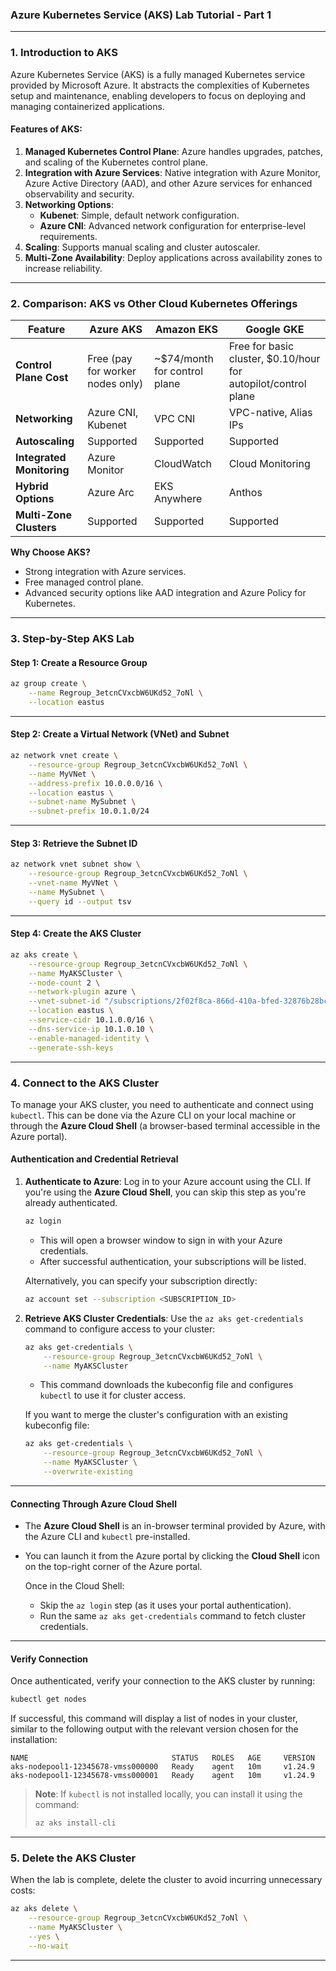 ### **Azure Kubernetes Service (AKS) Lab Tutorial - Part 1**

---

### **1. Introduction to AKS**

Azure Kubernetes Service (AKS) is a fully managed Kubernetes service provided by Microsoft Azure. It abstracts the complexities of Kubernetes setup and maintenance, enabling developers to focus on deploying and managing containerized applications. 

#### **Features of AKS:**
1. **Managed Kubernetes Control Plane**: Azure handles upgrades, patches, and scaling of the Kubernetes control plane.
2. **Integration with Azure Services**: Native integration with Azure Monitor, Azure Active Directory (AAD), and other Azure services for enhanced observability and security.
3. **Networking Options**: 
   - **Kubenet**: Simple, default network configuration.
   - **Azure CNI**: Advanced network configuration for enterprise-level requirements.
4. **Scaling**: Supports manual scaling and cluster autoscaler.
5. **Multi-Zone Availability**: Deploy applications across availability zones to increase reliability.

---

### **2. Comparison: AKS vs Other Cloud Kubernetes Offerings**

| Feature                  | **Azure AKS**                   | **Amazon EKS**                  | **Google GKE**                  |
|--------------------------|----------------------------------|----------------------------------|----------------------------------|
| **Control Plane Cost**   | Free (pay for worker nodes only) | ~$74/month for control plane     | Free for basic cluster, $0.10/hour for autopilot/control plane |
| **Networking**           | Azure CNI, Kubenet              | VPC CNI                          | VPC-native, Alias IPs           |
| **Autoscaling**          | Supported                       | Supported                        | Supported                       |
| **Integrated Monitoring**| Azure Monitor                   | CloudWatch                       | Cloud Monitoring                |
| **Hybrid Options**       | Azure Arc                       | EKS Anywhere                     | Anthos                          |
| **Multi-Zone Clusters**  | Supported                       | Supported                        | Supported                       |

**Why Choose AKS?**  
- Strong integration with Azure services.  
- Free managed control plane.  
- Advanced security options like AAD integration and Azure Policy for Kubernetes.  

---

### **3. Step-by-Step AKS Lab**

#### **Step 1: Create a Resource Group**

```bash
az group create \
    --name Regroup_3etcnCVxcbW6UKd52_7oNl \
    --location eastus
```

---

#### **Step 2: Create a Virtual Network (VNet) and Subnet**

```bash
az network vnet create \
    --resource-group Regroup_3etcnCVxcbW6UKd52_7oNl \
    --name MyVNet \
    --address-prefix 10.0.0.0/16 \
    --location eastus \
    --subnet-name MySubnet \
    --subnet-prefix 10.0.1.0/24
```

---

#### **Step 3: Retrieve the Subnet ID**

```bash
az network vnet subnet show \
    --resource-group Regroup_3etcnCVxcbW6UKd52_7oNl \
    --vnet-name MyVNet \
    --name MySubnet \
    --query id --output tsv
```

---

#### **Step 4: Create the AKS Cluster**

```bash
az aks create \
    --resource-group Regroup_3etcnCVxcbW6UKd52_7oNl \
    --name MyAKSCluster \
    --node-count 2 \
    --network-plugin azure \
    --vnet-subnet-id "/subscriptions/2f02f8ca-866d-410a-bfed-32876b28bc58/resourceGroups/Regroup_3etcnCVxcbW6UKd52_7oNl/providers/Microsoft.Network/virtualNetworks/MyVNet/subnets/MySubnet" \
    --location eastus \
    --service-cidr 10.1.0.0/16 \
    --dns-service-ip 10.1.0.10 \
    --enable-managed-identity \
    --generate-ssh-keys
```

---

### **4. Connect to the AKS Cluster**

To manage your AKS cluster, you need to authenticate and connect using `kubectl`. This can be done via the Azure CLI on your local machine or through the **Azure Cloud Shell** (a browser-based terminal accessible in the Azure portal).

#### **Authentication and Credential Retrieval**

1. **Authenticate to Azure**:
   Log in to your Azure account using the CLI. If you're using the **Azure Cloud Shell**, you can skip this step as you're already authenticated.

   ```bash
   az login
   ```
   - This will open a browser window to sign in with your Azure credentials.
   - After successful authentication, your subscriptions will be listed.

   Alternatively, you can specify your subscription directly:
   ```bash
   az account set --subscription <SUBSCRIPTION_ID>
   ```

2. **Retrieve AKS Cluster Credentials**:
   Use the `az aks get-credentials` command to configure access to your cluster:
   ```bash
   az aks get-credentials \
       --resource-group Regroup_3etcnCVxcbW6UKd52_7oNl \
       --name MyAKSCluster
   ```
   - This command downloads the kubeconfig file and configures `kubectl` to use it for cluster access.

   If you want to merge the cluster's configuration with an existing kubeconfig file:
   ```bash
   az aks get-credentials \
       --resource-group Regroup_3etcnCVxcbW6UKd52_7oNl \
       --name MyAKSCluster \
       --overwrite-existing
   ```

---

#### **Connecting Through Azure Cloud Shell**

- The **Azure Cloud Shell** is an in-browser terminal provided by Azure, with the Azure CLI and `kubectl` pre-installed.
- You can launch it from the Azure portal by clicking the **Cloud Shell** icon on the top-right corner of the Azure portal.

   Once in the Cloud Shell:
   - Skip the `az login` step (as it uses your portal authentication).
   - Run the same `az aks get-credentials` command to fetch cluster credentials.

---

#### **Verify Connection**

Once authenticated, verify your connection to the AKS cluster by running:

```bash
kubectl get nodes
```

If successful, this command will display a list of nodes in your cluster, similar to the following output with the relevant version chosen for the installation:

```
NAME                                STATUS   ROLES   AGE     VERSION
aks-nodepool1-12345678-vmss000000   Ready    agent   10m     v1.24.9
aks-nodepool1-12345678-vmss000001   Ready    agent   10m     v1.24.9
```

> **Note**: If `kubectl` is not installed locally, you can install it using the command:
> ```bash
> az aks install-cli
> ```

---

### **5. Delete the AKS Cluster**

When the lab is complete, delete the cluster to avoid incurring unnecessary costs:

```bash
az aks delete \
    --resource-group Regroup_3etcnCVxcbW6UKd52_7oNl \
    --name MyAKSCluster \
    --yes \
    --no-wait
```
---
